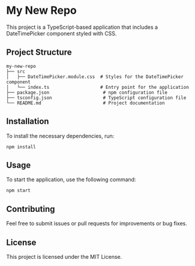 # My New Repo

This project is a TypeScript-based application that includes a DateTimePicker component styled with CSS. 

## Project Structure

```
my-new-repo
├── src
│   ├── DateTimePicker.module.css  # Styles for the DateTimePicker component
│   └── index.ts                   # Entry point for the application
├── package.json                    # npm configuration file
├── tsconfig.json                   # TypeScript configuration file
└── README.md                       # Project documentation
```

## Installation

To install the necessary dependencies, run:

```
npm install
```

## Usage

To start the application, use the following command:

```
npm start
```

## Contributing

Feel free to submit issues or pull requests for improvements or bug fixes. 

## License

This project is licensed under the MIT License.